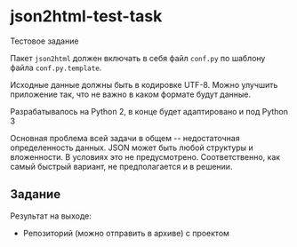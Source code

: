 # json2html-test-task

Тестовое задание

Пакет `json2html` должен включать в себя файл `conf.py`
по шаблону файла `conf.py.template`.

Исходные данные должны быть в кодировке UTF-8. Можно улучшить приложение так,
что не важно в каком формате будут данные.

Разрабатывалось на Python 2, в конце будет адаптировано и под Python 3

Основная проблема всей задачи в общем -- недостаточная определенность данных.
JSON может быть любой структуры и вложенности. В условиях это не предусмотрено.
Соответственно, как самый быстрый вариант, не предполагается и в решении.

## Задание

Результат на выходе:
 * Репозиторий (можно отправить в архиве) с проектом
